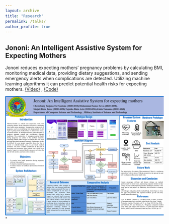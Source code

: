 ```yaml
---
layout: archive
title: "Research"
permalink: /talks/
author_profile: true
---
```


## Jononi: An Intelligent Assistive System for Expecting Mothers
Jononi reduces expecting mothers’ pregnancy problems by calculating BMI, monitoring medical data, providing dietary suggestions, and sending emergency alerts when complications are detected. Utilizing machine learning algorithms it can predict potential health risks for expecting mothers.
[(Video)](https://drive.google.com/file/d/1gFXdig62Rjf6JoSwY2BwoBxESA8XafAx/view) , [(Code)](https://github.com/sameesevas/jononi)

<img src='/images/jononi.jpg' width=600px>"

